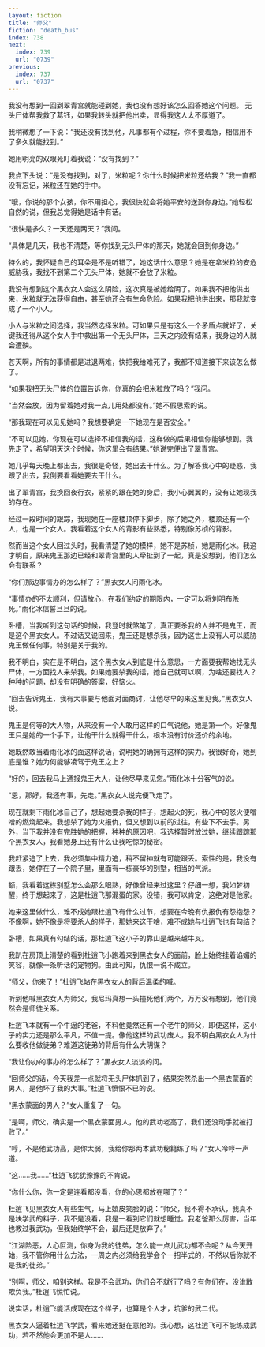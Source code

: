 ```yaml
---
layout: fiction
title: "师父"
fiction: "death_bus"
index: 738
next:
  index: 739
  url: "0739"
previous:
  index: 737
  url: "0737"
---
```

我没有想到一回到翠青宫就能碰到她，我也没有想好该怎么回答她这个问题。  无头尸体帮我救了葛钰，如果我转头就把他出卖，显得我这人太不厚道了。

我稍微想了一下说：“我还没有找到他，凡事都有个过程，你不要着急，相信用不了多久就能找到。”

她用明亮的双眼死盯着我说：“没有找到？”

我点下头说：“是没有找到，对了，米粒呢？你什么时候把米粒还给我？”我一直都没有忘记，米粒还在她的手中。

“哦，你说的那个女孩，你不用担心，我很快就会将她平安的送到你身边。”她轻松自然的说，但我总觉得她是话中有话。

“很快是多久？一天还是两天？”我问。

“具体是几天，我也不清楚，等你找到无头尸体的那天，她就会回到你身边。”

特么的，我怀疑自己的耳朵是不是听错了，她这话什么意思？她是在拿米粒的安危威胁我，我找不到第二个无头尸体，她就不会放了米粒。

我没有想到这个黑衣女人会这么阴险，这次真是被她给阴了。如果我不把他供出来，米粒就无法获得自由，甚至她还会有生命危险。如果我把他供出来，那我就变成了一个小人。

小人与米粒之间选择，我当然选择米粒。可如果只是有这么一个矛盾点就好了，关键我还得从这个女人手中救出第一个无头尸体，三天之内没有结果，我身边的人就会遭殃。

苍天啊，所有的事情都是进退两难，快把我给难死了，我都不知道接下来该怎么做了。

“如果我把无头尸体的位置告诉你，你真的会把米粒放了吗？”我问。

“当然会放，因为留着她对我一点儿用处都没有。”她不假思索的说。

“那我现在可以见见她吗？我想要确定一下她现在是否安全。”

“不可以见她，你现在可以选择不相信我的话，这样做的后果相信你能够想到。我先走了，希望明天这个时候，你这里会有结果。”她说完便出了翠青宫。

她几乎每天晚上都出去，我很是奇怪，她出去干什么。为了解答我心中的疑惑，我跟了出去，我倒要看看她要去干什么。

出了翠青宫，我换回夜行衣，紧紧的跟在她的身后，我小心翼翼的，没有让她现我的存在。

经过一段时间的跟踪，我现她在一座楼顶停下脚步，除了她之外，楼顶还有一个人，也是一个女人。我看着这个女人的背影有些熟悉，特别像苏桢的背影。

然而当这个女人回过头时，我看清楚了她的模样，她不是苏桢，她是雨化冰。我这才明白，原来鬼王那边已经和翠青宫里的人牵扯到了一起，真是没想到，他们怎么会有联系？

“你们那边事情办的怎么样了？”黑衣女人问雨化冰。

“事情办的不太顺利，但请放心，在我们约定的期限内，一定可以将刘明布杀死。”雨化冰信誓旦旦的说。

卧槽，当我听到这句话的时候，我登时就煞笔了，真正要杀我的人并不是鬼王，而是这个黑衣女人。不过话又说回来，鬼王还是想杀我，因为这世上没有人可以威胁鬼王做任何事，特别是关于我的。

我不明白，实在是不明白，这个黑衣女人到底是什么意思，一方面要我帮她找无头尸体，一方面找人来杀我。如果她要杀我的话，她自己就可以啊，为啥还要找人？种种的问题，却没有明确的答案，好恼火。

“回去告诉鬼王，我有大事要与他面对面商讨，让他尽早的来这里见我。”黑衣女人说。

鬼王是何等的大人物，从来没有一个人敢用这样的口气说他，她是第一个。好像鬼王只是她的一个手下，让他干什么就得干什么，根本没有讨价还价的余地。

她既然敢当着雨化冰的面这样说话，说明她的确拥有这样的实力。我很好奇，她到底是谁？她为何能够凌驾于鬼王之上？

“好的，回去我马上通报鬼王大人，让他尽早来见您。”雨化冰十分客气的说。

“恩，那好，我还有事，先走。”黑衣女人说完便飞走了。

现在就剩下雨化冰自己了，想起她要杀我的样子，想起火的死，我心中的怒火便噌噌的燃烧起来。我想杀了她为火报仇，但又想到以前的过往，有些下不去手。另外，当下我并没有完胜她的把握，种种的原因吧，我选择暂时放过她，继续跟踪那个黑衣女人，我看她身上还有什么让我吃惊的秘密。

我赶紧追了上去，我必须集中精力追，稍不留神就有可能跟丢。索性的是，我没有跟丢，她停在了一个院子里，里面有一栋豪华的别墅，相当的气派。

额，我看着这栋别墅怎么会那么眼熟，好像曾经来过这里？仔细一想，我如梦初醒，终于想起来了，这是杜逍飞那混蛋的家。没错，我可以肯定，这绝对是他家。

她来这里做什么，难不成她跟杜逍飞有什么过节，想要在今晚有仇报仇有怨抱怨？不像啊，她不像是将要杀人的样子，那她来这干啥，难不成她与杜逍飞也有勾结？

卧槽，如果真有勾结的话，那杜逍飞这小子的靠山是越来越牛叉。

我趴在房顶上清楚的看到杜逍飞小跑着来到黑衣女人的面前，脸上始终挂着谄媚的笑容，就像一条听话的宠物狗。由此可知，仇恨一说不成立。

“师父，你来了！”杜逍飞站在黑衣女人的背后温柔的喊。

听到他喊黑衣女人为师父，我尼玛真想一头撞死他们两个，万万没有想到，他们竟然会是师徒关系。

杜逍飞本就有一个牛逼的老爸，不料他竟然还有一个老牛的师父，即便这样，这小子的实力还是那么平凡，不值一提。像他这样的武功废人，我不明白黑衣女人为什么要收他做徒弟？难道这徒弟的背后有什么大阴谋？

“我让你办的事办的怎么样了？”黑衣女人淡淡的问。

“回师父的话，今天我差一点就将无头尸体抓到了，结果突然杀出一个黑衣蒙面的男人，是他坏了我的大事。”杜逍飞愤恨不已的说。

“黑衣蒙面的男人？”女人重复了一句。

“是啊，师父，确实是一个黑衣蒙面男人，他的武功老高了，我们还没动手就被打败了。”

“哼，不是他武功高，是你太弱，我给你那两本武功秘籍练了吗？”女人冷哼一声道。

“这……我……”杜逍飞犹犹豫豫的不肯说。

“你什么你，你一定是连看都没看，你的心思都放在哪了？”

杜逍飞见黑衣女人有些生气，马上嬉皮笑脸的说：“师父，我不得不承认，我真不是块学武的料子，我不是没看，我是一看到它们就想睡觉。我老爸那么厉害，当年也教过我武功，但我始终学不会，最后还是放弃了。”

“江湖险恶，人心叵测，你身为我的徒弟，怎么能一点儿武功都不会呢？从今天开始，我不管你用什么方法，一周之内必须给我学会个一招半式的，不然以后你就不是我的徒弟。”

“别啊，师父，咱别这样。我是不会武功，你们会不就行了吗？有你们在，没谁敢欺负我。”杜逍飞慌忙说。

说实话，杜逍飞能活成现在这个样子，也算是个人才，坑爹的武二代。

黑衣女人逼着杜逍飞学武，看来她还挺在意他的。我心想，这杜逍飞可不能练成武功，若不然他会更加不是人……